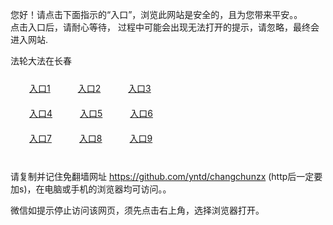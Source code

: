 您好！请点击下面指示的“入口”，浏览此网站是安全的，且为您带来平安。。 <br/>
点击入口后，请耐心等待， 过程中可能会出现无法打开的提示，请忽略，最终会进入网站. </br>

法轮大法在长春<br/>
<div style="padding:10px"><a style="margin:20px" target="_blank" href="https://d36qtgqwgu6krk.cloudfront.net/2Qpsp?qzgumdb" id="ccLink1" rel="nofollow">入口1</a> <a target="_blank" style="margin:20px" href="https://dkqm2uozgppla.cloudfront.net/2Qpsp?gysqbh" id="ccLink2" rel="nofollow">入口2</a> <a style="margin:20px" target="_blank" href="https://d1ucxx7anaif3a.cloudfront.net/2Qpsp?hgrply" id="ccLink3" rel="nofollow">入口3</a></div>

<div style="padding:10px" ><a style="margin:20px" target="_blank" href="https://d36qtgqwgu6krk.cloudfront.net/2Qpsp?qzgumdb" id="ccLink4" rel="nofollow">入口4</a> <a style="margin:20px" href="https://dkqm2uozgppla.cloudfront.net/2Qpsp?gysqbh" target="_blank" id="ccLink5" rel="nofollow">入口5</a> <a style="margin:20px" href="https://d1ucxx7anaif3a.cloudfront.net/2Qpsp?hgrply" target="_blank" id="ccLink6" rel="nofollow">入口6</a></div>

<div style="padding:10px"><a style="margin:20px" target="_blank" href="https://d36qtgqwgu6krk.cloudfront.net/2Qpsp?qzgumdb" id="ccLink7" rel="nofollow">入口7</a> <a style="margin:20px" href="https://dkqm2uozgppla.cloudfront.net/2Qpsp?gysqbh" target="_blank" id="ccLink8" rel="nofollow">入口8</a> <a style="margin:20px" target="_blank" href="https://d1ucxx7anaif3a.cloudfront.net/2Qpsp?hgrply" id="ccLink9" rel="nofollow">入口9</a></div>

<br/>



请复制并记住免翻墙网址 https://github.com/yntd/changchunzx (http后一定要加s)，在电脑或手机的浏览器均可访问。。<br/>

微信如提示停止访问该网页，须先点击右上角，选择浏览器打开。
